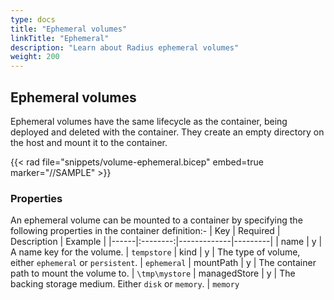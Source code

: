 ```yaml
---
type: docs
title: "Ephemeral volumes"
linkTitle: "Ephemeral"
description: "Learn about Radius ephemeral volumes"
weight: 200
---
```


## Ephemeral volumes

Ephemeral volumes have the same lifecycle as the container, being deployed and deleted with the container. They create an empty directory on the host and mount it to the container.

{{< rad file="snippets/volume-ephemeral.bicep" embed=true marker="//SAMPLE" >}}

### Properties

An ephemeral volume can be mounted to a container by specifying the following properties in the container definition:-
| Key  | Required | Description | Example |
|------|:--------:|-------------|---------|
| name | y | A name key for the volume. | `tempstore`
| kind | y | The type of volume, either `ephemeral` or `persistent`. | `ephemeral`
| mountPath | y | The container path to mount the volume to. | `\tmp\mystore`
| managedStore | y | The backing storage medium. Either `disk` or `memory`. | `memory`
